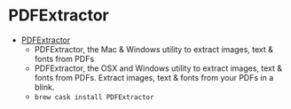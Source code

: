 # PDFExtractor
- [PDFExtractor](https://pdfextractor-app.com/)
  -  PDFExtractor, the Mac & Windows  utility to extract images, text & fonts from PDFs
  - PDFExtractor, the OSX and Windows utility to extract images, text & fonts from PDFs. Extract images, text & fonts from your PDFs in a blink.
  - `brew cask install PDFExtractor`

